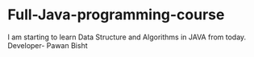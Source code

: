 # Full-Java-programming-course
I am starting to learn Data Structure and Algorithms in JAVA from today.
Developer- Pawan Bisht
